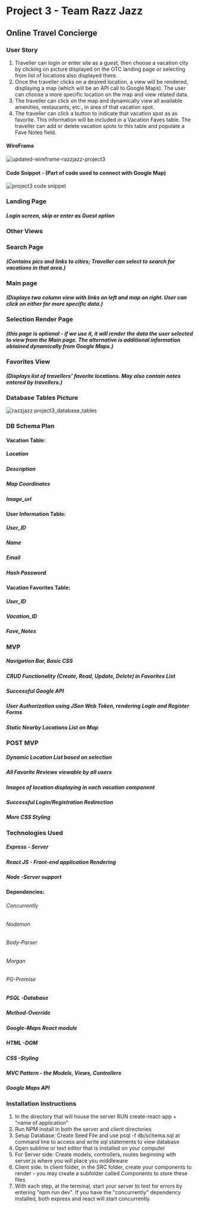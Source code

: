 # Project 3 - Team Razz Jazz
## Online Travel Concierge

### User Story
1. Traveller can login or enter site as a guest, then choose a vacation city by clicking on picture displayed on the OTC landing page or selecting from list of locations also displayed there.
2. Once the traveller clicks on a desired location, a view will be rendered, displaying a map (which will be an API call to Google Maps).  The user can choose a more specific location on the map and view related data.
3. The traveller can click on the map and dynamically view all available amenities, restaurants, etc., in area of that vacation spot.
4. The traveller can click a button to indicate that vacation spot as as favorite. This information will be included in a Vacation Faves table.  The traveller can add or delete vacation spots to this table and populate a Fave Notes field.

#### WireFrame
![updated-wireframe-razzjazz-project3](https://user-images.githubusercontent.com/36650186/39898027-e9ba4fdc-5482-11e8-816f-5c533437ec45.png)

#### Code Snippet - (Part of code used to connect with Google Map)
![project3 code snippet](https://user-images.githubusercontent.com/36650186/40204643-3e8fbf6e-59f7-11e8-838c-9596c9990f25.png)

### Landing Page
##### Login screen, skip or enter as Guest option

### Other Views
###  Search Page 
##### (Contains pics and links to cities; Traveller can select to search for vacations in that area.)
###   Main page 
##### (Displays two column view with links on left and map on right.  User can click on either for more specific data.)
###   Selection Render Page 
##### (this page is optional - if we use it, it will render the data the user selected to view from the Main page. The alternative is additional information obtained dynamically from Google Maps.)
###   Favorites View 
##### (Displays list of travellers' favorite locations.  May also contain notes entered by travellers.)

### Database Tables Picture
![razzjazz project3_database_tables](https://user-images.githubusercontent.com/36650186/39772171-7ec9fbf8-52c2-11e8-9f90-c6fe974c8cdb.png)

### DB Schema Plan
#### Vacation Table:
##### Location
##### Description
##### Map Coordinates
##### Image_url

#### User Information Table:
##### User_ID
##### Name
##### Email
##### Hash Password

#### Vacation Favorites Table:
##### User_ID
##### Vacation_ID
##### Fave_Notes

### MVP
##### Navigation Bar, Basic CSS
##### CRUD Functionality (Create, Read, Update, Delete) in Favorites List
##### Successful Google API
##### User Authorization using JSon Web Token, rendering Login and Register Forms
##### Static Nearby Locations List on Map

### POST MVP
##### Dynamic Location List based on selection
##### All Favorite Reviews viewable by all users
##### Images of location displaying in each vacation component
##### Successful Login/Registration Redirection
##### More CSS Styling

### Technologies Used
##### Express - Server 
##### React JS - Front-end application Rendering
##### Node -Server support
#### Dependencies:
###### Concurrently
###### Nodemon
###### Body-Parser
###### Morgan
###### PG-Promise
##### PSQL -Database
##### Method-Override
##### Google-Maps React module
##### HTML -DOM
##### CSS  -Styling
##### MVC Pattern - the Models, Views, Controllers 
##### Google Maps API

### Installation Instructions
1. In the directory that will house the server RUN create-react-app + "name of application"
2. Run NPM Install in both the server and client directories
3. Setup Database: Create Seed File and use psql -f db/schema.sql at command line to access and write sql statements to view database
4. Open sublime or text editor that is installed on your computer
5. For Server side: Create models, controllers, routes beginning with server.js where you will place you middleware
6. Client side: In client folder, in the SRC folder, create your components to render - you may create a subfolder called Components to store these files
7. With each step, at the terminal, start your server to test for errors by entering "npm run dev". If you have the "concurrently" dependency installed, both express and react will start concurrently.
 


